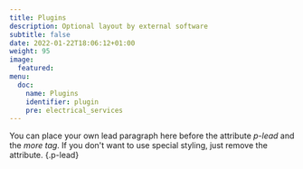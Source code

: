 ```yaml
---
title: Plugins
description: Optional layout by external software
subtitle: false
date: 2022-01-22T18:06:12+01:00 
weight: 95
image:
  featured: 
menu:
  doc:
    name: Plugins
    identifier: plugin
    pre: electrical_services
---
```


You can place your own lead paragraph here before the attribute *p-lead* and the *more tag*. If you don't want to use special styling, just remove the attribute.
{.p-lead} <!--more-->
